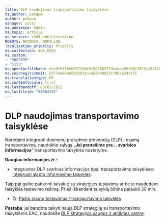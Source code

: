 ```yaml
---
title: DLP naudojimas transportavimo taisyklėse
ms.author: pebaum
author: pebaum
manager: scotv
ms.audience: Admin
ms.topic: article
ms.service: o365-administration
ROBOTS: NOINDEX, NOFOLLOW
localization_priority: Priority
ms.collection: Adm_O365
ms.custom:
- "9002635"
- "5153"
ms.openlocfilehash: ebc0fb718eb0572e849c5d780977deaee480a00c2825c18a12e4d2212342f17a
ms.sourcegitcommit: b5f7da89a650d2915dc652449623c78be6247175
ms.translationtype: MT
ms.contentlocale: lt-LT
ms.lasthandoff: 08/05/2021
ms.locfileid: "54084102"
---
```

# <a name="using-dlp-in-transport-rules"></a>DLP naudojimas transportavimo taisyklėse

Norėdami integruoti duomenų praradimo prevenciją (DLP) į esamą transportavimą, naudokite sąlygą „**Jei pranešime yra... svarbios informacijos**“ transportavimo taisyklės nustatyme.

**Daugiau informacijos žr.:**

- Integruotos DLP svarbios informacijos tipai transportavimo taisyklėse: [integruoti slapto informavimo taisykles](https://docs.microsoft.com/exchange/security-and-compliance/data-loss-prevention/integrate-sensitive-information-rules).

Taip pat galite patikrinti taisyklę su strategijos testavimu ar be jo naudodami taisyklės testavimo režimą.  Prieš išbandant taisyklę būtina palaukti 30 min.

- Žr. [Pašto srauto testavimas / transportavimo taisyklės](https://docs.microsoft.com/exchange/security-and-compliance/mail-flow-rules/test-mail-flow-rules)

**Pastaba**: jei bandote taikyti naują DLP strategiją su transportavimo taisyklėmis EAC, naudokite [DLP strategijos saugos ir atitikties centre](https://docs.microsoft.com/microsoft-365/compliance/data-loss-prevention-policies?view=o365-worldwide).
